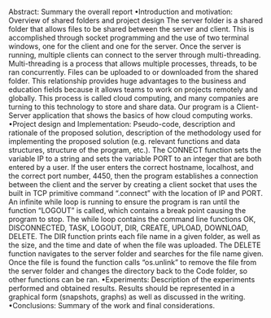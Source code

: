 Abstract: Summary the overall report
•Introduction and motivation: Overview of shared folders and project design
	The server folder is a shared folder that allows files to be shared between the server and client. This is accomplished through socket programming and the use of two terminal windows, one for the client and one for the server. Once the server is running, multiple clients can connect to the server through multi-threading. Multi-threading is a process that allows multiple processes, threads, to be ran concurrently. Files can be uploaded to or downloaded from the shared folder. This relationship provides huge advantages to the business and education fields because it allows teams to work on projects remotely and globally. This process is called cloud computing, and many companies are turning to this technology to store and share data. Our program is a Client-Server application that shows the basics of how cloud computing works. 
•Project design and Implementation: Pseudo-code, description and rationale of the proposed solution, description of the methodology used for implementing the proposed solution (e.g. relevant functions and data structures, structure of the program, etc.).
	The CONNECT function sets the variable IP to a string and sets the variable PORT to an integer that are both entered by a user. If the user enters the correct hostname, localhost, and the correct port number, 4450, then the program establishes a connection between the client and the server by creating a client socket that uses the built in TCP primitive command “.connect” with the location of IP and PORT. An infinite while loop is running to ensure the program is ran until the function “LOGOUT” is called, which contains a break point causing the program to stop. The while loop contains the command line functions OK, DISCONNECTED, TASK, LOGOUT, DIR, CREATE, UPLOAD, DOWNLOAD, DELETE. The DIR function prints each file name in a given folder, as well as the size, and the time and date of when the file was uploaded. The DELETE function navigates to the server folder and searches for the file name given. Once the file is found the function calls “os.unlink” to remove the file from the server folder and changes the directory back to the Code folder, so other functions can be ran. 
•Experiments: Description of the experiments performed and obtained results. Results should be represented in a graphical form (snapshots, graphs) as well as discussed in the writing.
•Conclusions: Summary of the work and final considerations. 

